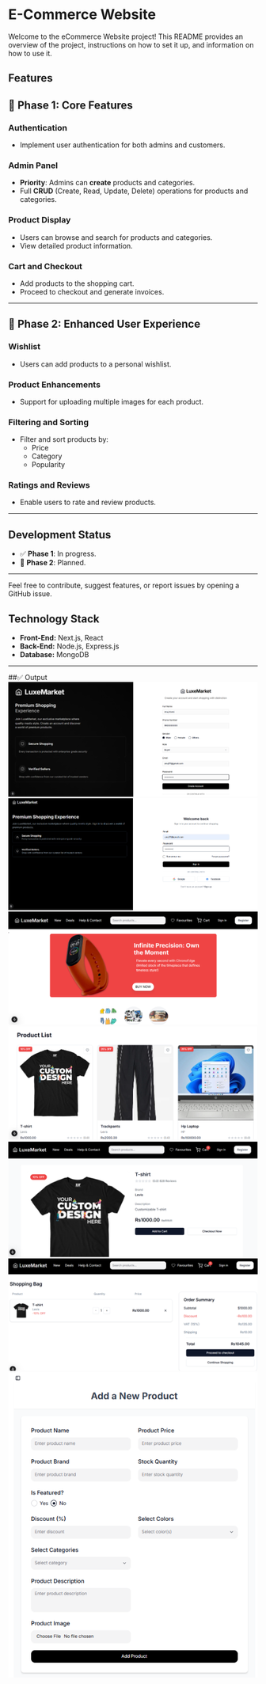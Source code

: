 # E-Commerce Website

Welcome to the eCommerce Website project! This README provides an overview of the project, instructions on how to set it up, and information on how to use it.


## Features

## 🚀 Phase 1: Core Features

### Authentication
- Implement user authentication for both admins and customers.

### Admin Panel
- **Priority**: Admins can **create** products and categories.
- Full **CRUD** (Create, Read, Update, Delete) operations for products and categories.

### Product Display
- Users can browse and search for products and categories.
- View detailed product information.

### Cart and Checkout
- Add products to the shopping cart.
- Proceed to checkout and generate invoices.

---

## 🎯 Phase 2: Enhanced User Experience

### Wishlist
- Users can add products to a personal wishlist.

### Product Enhancements
- Support for uploading multiple images for each product.

### Filtering and Sorting
- Filter and sort products by:
  - Price
  - Category
  - Popularity

### Ratings and Reviews
- Enable users to rate and review products.

---

## Development Status
- ✅ **Phase 1**: In progress.
- 🔄 **Phase 2**: Planned.

---

Feel free to contribute, suggest features, or report issues by opening a GitHub issue.

## Technology Stack

- **Front-End:** Next.js, React
- **Back-End:** Node.js, Express.js
- **Database:** MongoDB

---
##✅ Output
![Register ](<Screenshot 2025-05-23 172629-1.png>)
![Login ](<Screenshot 2025-05-23 172726-1.png>) ![landingpage1 ](<Screenshot 2025-05-23 173033-1.png>) ![Landingpage2 ](<Screenshot 2025-05-23 173049-1.png>)![Product Details](<Screenshot 2025-05-23 173433-1.png>) ![Cart Details](<Screenshot 2025-05-23 173443-1.png>)![Add product](<Screenshot 2025-05-23 174841.png>)